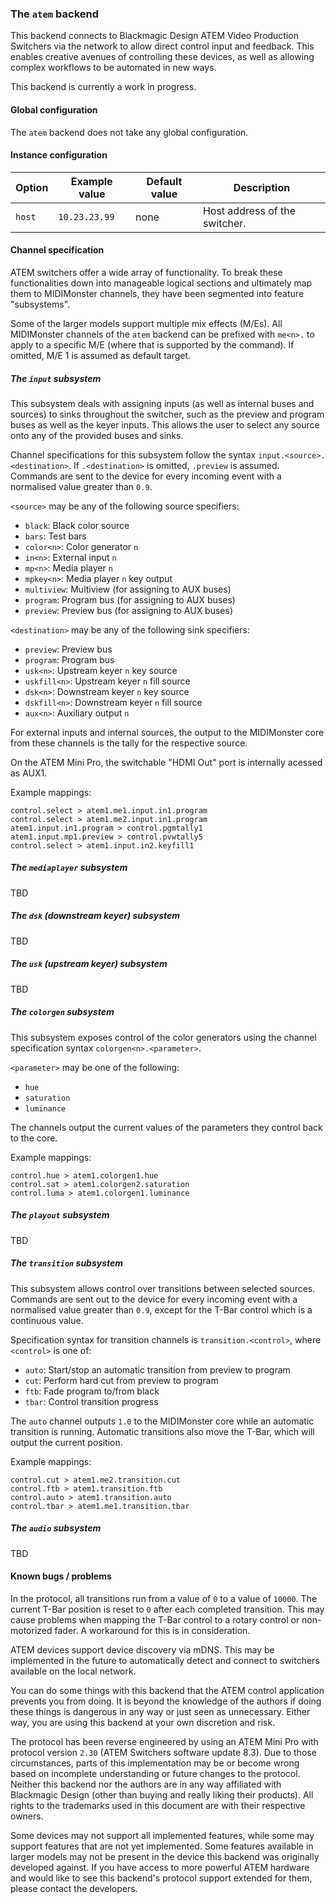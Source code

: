 ### The `atem` backend

This backend connects to Blackmagic Design ATEM Video Production Switchers via the network to allow
direct control input and feedback. This enables creative avenues of controlling these devices, as well
as allowing complex workflows to be automated in new ways.

This backend is currently a work in progress.

#### Global configuration

The `atem` backend does not take any global configuration.

#### Instance configuration

| Option	| Example value		| Default value		| Description			|
|---------------|-----------------------|-----------------------|-------------------------------|
| `host`	| `10.23.23.99`		| none			| Host address of the switcher.	|

#### Channel specification

ATEM switchers offer a wide array of functionality. To break these functionalities down into manageable
logical sections and ultimately map them to MIDIMonster channels, they have been segmented into feature
"subsystems".

Some of the larger models support multiple mix effects (M/Es). All MIDIMonster channels of the `atem` backend
can be prefixed with `me<n>.` to apply to a specific M/E (where that is supported by the command).
If omitted, M/E 1 is assumed as default target.

##### The `input` subsystem

This subsystem deals with assigning inputs (as well as internal buses and sources) to sinks throughout
the switcher, such as the preview and program buses as well as the keyer inputs. This allows the user to
select any source onto any of the provided buses and sinks.

Channel specifications for this subsystem follow the syntax `input.<source>.<destination>`.
If `.<destination>` is omitted, `.preview` is assumed. Commands are sent to the device for every incoming
event with a normalised value greater than `0.9`.

`<source>` may be any of the following source specifiers:

* `black`: Black color source
* `bars`: Test bars
* `color<n>`: Color generator `n`
* `in<n>`: External input `n`
* `mp<n>`: Media player `n`
* `mpkey<n>`: Media player `n` key output
* `multiview`: Multiview (for assigning to AUX buses)
* `program`:  Program bus (for assigning to AUX buses)
* `preview`: Preview bus (for assigning to AUX buses)

`<destination>` may be any of the following sink specifiers:

* `preview`: Preview bus
* `program`: Program bus
* `usk<n>`: Upstream keyer `n` key source
* `uskfill<n>`: Upstream keyer `n` fill source
* `dsk<n>`: Downstream keyer `n` key source
* `dskfill<n>`: Downstream keyer `n` fill source
* `aux<n>`: Auxiliary output `n`

For external inputs and internal sources, the output to the MIDIMonster core from these channels is the
tally for the respective source.

On the ATEM Mini Pro, the switchable "HDMI Out" port is internally acessed as AUX1.

Example mappings:
```
control.select > atem1.me1.input.in1.program
control.select > atem1.me2.input.in1.program
atem1.input.in1.program > control.pgmtally1
atem1.input.mp1.preview > control.pvwtally5
control.select > atem1.input.in2.keyfill1
```

##### The `mediaplayer` subsystem

TBD

##### The `dsk` (downstream keyer) subsystem

TBD

##### The `usk` (upstream keyer) subsystem

TBD

##### The `colorgen` subsystem

This subsystem exposes control of the color generators using the channel specification syntax
`colorgen<n>.<parameter>`.

`<parameter>` may be one of the following:

* `hue`
* `saturation`
* `luminance`

The channels output the current values of the parameters they control back to the core.

Example mappings:
```
control.hue > atem1.colorgen1.hue
control.sat > atem1.colorgen2.saturation
control.luma > atem1.colorgen1.luminance
```

##### The `playout` subsystem

TBD

##### The `transition` subsystem

This subsystem allows control over transitions between selected sources. Commands are sent out to the device
for every incoming event with a normalised value greater than `0.9`, except for the T-Bar control which
is a continuous value.

Specification syntax for transition channels is `transition.<control>`, where `<control>` is one of:

* `auto`: Start/stop an automatic transition from preview to program
* `cut`: Perform hard cut from preview to program
* `ftb`: Fade program to/from black
* `tbar`: Control transition progress

The `auto` channel outputs `1.0` to the MIDIMonster core while an automatic transition is running.
Automatic transitions also move the T-Bar, which will output the current position.

Example mappings:
```
control.cut > atem1.me2.transition.cut
control.ftb > atem1.transition.ftb
control.auto > atem1.transition.auto
control.tbar > atem1.me1.transition.tbar
```

##### The `audio` subsystem

TBD

#### Known bugs / problems

In the protocol, all transitions run from a value of `0` to a value of `10000`. The current T-Bar position
is reset to `0` after each completed transition. This may cause problems when mapping the T-Bar control to
a rotary control or non-motorized fader. A workaround for this is in consideration.

ATEM devices support device discovery via mDNS. This may be implemented in the future to automatically
detect and connect to switchers available on the local network.

You can do some things with this backend that the ATEM control application prevents you from doing.
It is beyond the knowledge of the authors if doing these things is dangerous in any way or just seen as unnecessary.
Either way, you are using this backend at your own discretion and risk.

The protocol has been reverse engineered by using an ATEM Mini Pro with protocol version `2.30` (ATEM Switchers
software update 8.3). Due to those circumstances, parts of this implementation may be or become wrong based on
incomplete understanding or future changes to the protocol. Neither this backend nor the authors are in any way
affiliated with Blackmagic Design (other than buying and really liking their products). All rights to the trademarks
used in this document are with their respective owners.

Some devices may not support all implemented features, while some may support features that are not yet implemented.
Some features available in larger models may not be present in the device this backend was originally
developed against. If you have access to more powerful ATEM hardware and would like to see this backend's
protocol support extended for them, please contact the developers.
